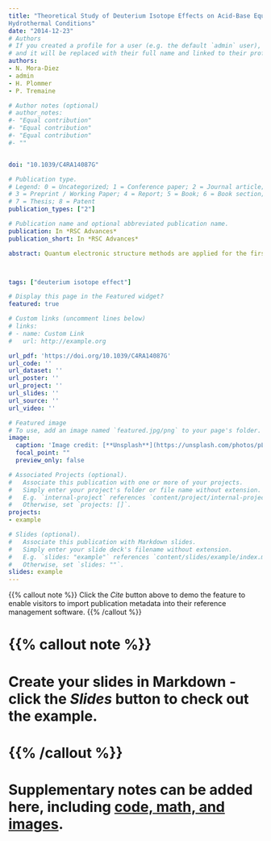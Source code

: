 ```yaml
---
title: "Theoretical Study of Deuterium Isotope Effects on Acid-Base Equilibria under Ambient and
Hydrothermal Conditions"
date: "2014-12-23"
# Authors
# If you created a profile for a user (e.g. the default `admin` user), write the username (folder name) here 
# and it will be replaced with their full name and linked to their profile.
authors:
- N. Mora-Diez
- admin
- H. Plommer
- P. Tremaine

# Author notes (optional)
# author_notes:
#- "Equal contribution"
#- "Equal contribution"
#- "Equal contribution"
#- ""


doi: "10.1039/C4RA14087G"

# Publication type.
# Legend: 0 = Uncategorized; 1 = Conference paper; 2 = Journal article;
# 3 = Preprint / Working Paper; 4 = Report; 5 = Book; 6 = Book section;
# 7 = Thesis; 8 = Patent
publication_types: ["2"]

# Publication name and optional abbreviated publication name.
publication: In *RSC Advances*
publication_short: In *RSC Advances*

abstract: Quantum electronic structure methods are applied for the first time to the study of deuterium isotope effects (DIE) on pKa values under ambient (25 °C, 101.3 kPa) and hydrothermal (250 °C, 20.0 MPa) conditions. This work focuses on sixteen organic acids and explores several methodologies for calculating pKa values and various pKa differences in H2O and D2O under two sets of conditions. Two functionals are considered (B3LYP and BLYP) and solvent effects are accounted for by means of continuum solvation methods (PCM, CPCM, Onsager and SMD). Excellent agreement with experiment is obtained for the calculated DIE (ΔpKa = pKa(D2O) − pKa(H2O)) at the B3LYP-PCM/6-311++G(d,p) level of theory for the two sets of conditions. These values, which are almost constant for a given set of temperature and pressure conditions, are determined by the difference between the Gibbs free energies of formation of the acid and its deuterated form in each solvent. However, accurate predictions under ambient conditions can also be made from zero-point energy differences. The average calculated ΔpKa values under ambient (experimental average: 0.53) and hydrothermal conditions were 0.65 and 0.37, respectively. The mean absolute error between calculated and experimental ΔpKa values under ambient conditions was 0.11. The methodology applied is a very important tool for accurately predicting DIE on pKa values under both ambient and hydrothermal conditions, which can be used to make accurate pKa predictions in D2O.



tags: ["deuterium isotope effect"]

# Display this page in the Featured widget?
featured: true

# Custom links (uncomment lines below)
# links:
# - name: Custom Link
#   url: http://example.org

url_pdf: 'https://doi.org/10.1039/C4RA14087G'
url_code: ''
url_dataset: ''
url_poster: ''
url_project: ''
url_slides: ''
url_source: ''
url_video: ''

# Featured image
# To use, add an image named `featured.jpg/png` to your page's folder. 
image:
  caption: 'Image credit: [**Unsplash**](https://unsplash.com/photos/pLCdAaMFLTE)'
  focal_point: ""
  preview_only: false

# Associated Projects (optional).
#   Associate this publication with one or more of your projects.
#   Simply enter your project's folder or file name without extension.
#   E.g. `internal-project` references `content/project/internal-project/index.md`.
#   Otherwise, set `projects: []`.
projects:
- example

# Slides (optional).
#   Associate this publication with Markdown slides.
#   Simply enter your slide deck's filename without extension.
#   E.g. `slides: "example"` references `content/slides/example/index.md`.
#   Otherwise, set `slides: ""`.
slides: example
---
```


{{% callout note %}}
Click the *Cite* button above to demo the feature to enable visitors to import publication metadata into their reference management software.
{{% /callout %}}

# {{% callout note %}}
# Create your slides in Markdown - click the *Slides* button to check out the example.
# {{% /callout %}}

# Supplementary notes can be added here, including [code, math, and images](https://wowchemy.com/docs/writing-markdown-latex/).

